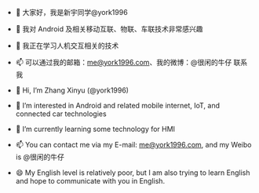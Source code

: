 - 👋 大家好，我是新宇同学@york1996
- 👀 我对 Android 及相关移动互联、物联、车联技术非常感兴趣
- 🌱 我正在学习人机交互相关的技术
- 📫 可以通过我的邮箱：me@york1996.com、我的微博：@很闲的牛仔 联系我

- 👋 Hi, I’m Zhang Xinyu (@york1996)
- 👀 I’m interested in Android and related mobile internet, IoT, and connected car technologies
- 🌱 I’m currently learning some technology for HMI
- 📫 You can contact me via my E-mail: me@york1996.com, and my Weibo is @很闲的牛仔

- 😄 My English level is relatively poor, but I am also trying to learn English and hope to communicate with you in English.

<!---
york1996/york1996 is a ✨ special ✨ repository because its `README.md` (this file) appears on your GitHub profile.
You can click the Preview link to take a look at your changes.
--->

